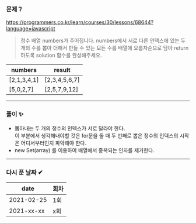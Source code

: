 ### 문제 ❔

https://programmers.co.kr/learn/courses/30/lessons/68644?language=javascript

> 정수 배열 numbers가 주어집니다. numbers에서 서로 다른 인덱스에 있는 두 개의 수를 뽑아 더해서 만들 수 있는 모든 수를 배열에 오름차순으로 담아 return 하도록 solution 함수를 완성해주세요.

| numbers | result |   
|---|---|
|[2,1,3,4,1]|[2,3,4,5,6,7]|
|[5,0,2,7]|[2,5,7,9,12]|

---
### 풀이 ✨
- 뽑아내는 두 개의 정수의 인덱스가 서로 달라야 한다.   
이 부분에서 생각해내야할 것은 for문을 돌 때 두 번째로 뽑은 정수의 인덱스의 시작은 어디서부터인지 파악해야 한다.
- new Set(array) 를 이용하여 배열에서 중복되는 인자를 제거한다.
---

### 다시 푼 날짜 ✔
| date | 회차 |   
|---|---|
|2021-02-25|1회|
|2021-xx-xx|x회|